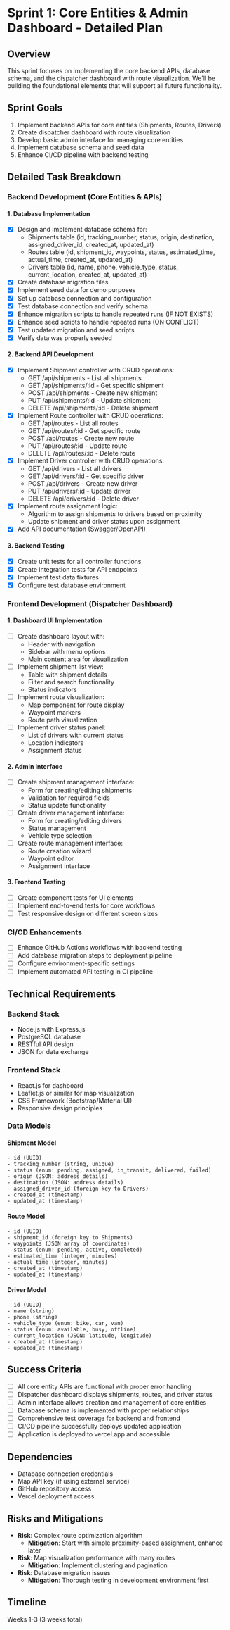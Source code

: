 # Sprint 1: Core Entities & Admin Dashboard - Detailed Plan

## Overview
This sprint focuses on implementing the core backend APIs, database schema, and the dispatcher dashboard with route visualization. We'll be building the foundational elements that will support all future functionality.

## Sprint Goals
1. Implement backend APIs for core entities (Shipments, Routes, Drivers)
2. Create dispatcher dashboard with route visualization
3. Develop basic admin interface for managing core entities
4. Implement database schema and seed data
5. Enhance CI/CD pipeline with backend testing

## Detailed Task Breakdown

### Backend Development (Core Entities & APIs)

#### 1. Database Implementation
- [x] Design and implement database schema for:
  - Shipments table (id, tracking_number, status, origin, destination, assigned_driver_id, created_at, updated_at)
  - Routes table (id, shipment_id, waypoints, status, estimated_time, actual_time, created_at, updated_at)
  - Drivers table (id, name, phone, vehicle_type, status, current_location, created_at, updated_at)
- [x] Create database migration files
- [x] Implement seed data for demo purposes
- [x] Set up database connection and configuration
- [x] Test database connection and verify schema
- [x] Enhance migration scripts to handle repeated runs (IF NOT EXISTS)
- [x] Enhance seed scripts to handle repeated runs (ON CONFLICT)
- [x] Test updated migration and seed scripts
- [x] Verify data was properly seeded

#### 2. Backend API Development
- [x] Implement Shipment controller with CRUD operations:
  - GET /api/shipments - List all shipments
  - GET /api/shipments/:id - Get specific shipment
  - POST /api/shipments - Create new shipment
  - PUT /api/shipments/:id - Update shipment
  - DELETE /api/shipments/:id - Delete shipment
- [x] Implement Route controller with CRUD operations:
  - GET /api/routes - List all routes
  - GET /api/routes/:id - Get specific route
  - POST /api/routes - Create new route
  - PUT /api/routes/:id - Update route
  - DELETE /api/routes/:id - Delete route
- [x] Implement Driver controller with CRUD operations:
  - GET /api/drivers - List all drivers
  - GET /api/drivers/:id - Get specific driver
  - POST /api/drivers - Create new driver
  - PUT /api/drivers/:id - Update driver
  - DELETE /api/drivers/:id - Delete driver
- [x] Implement route assignment logic:
  - Algorithm to assign shipments to drivers based on proximity
  - Update shipment and driver status upon assignment
- [x] Add API documentation (Swagger/OpenAPI)

#### 3. Backend Testing
- [x] Create unit tests for all controller functions
- [x] Create integration tests for API endpoints
- [x] Implement test data fixtures
- [x] Configure test database environment

### Frontend Development (Dispatcher Dashboard)

#### 1. Dashboard UI Implementation
- [ ] Create dashboard layout with:
  - Header with navigation
  - Sidebar with menu options
  - Main content area for visualization
- [ ] Implement shipment list view:
  - Table with shipment details
  - Filter and search functionality
  - Status indicators
- [ ] Implement route visualization:
  - Map component for route display
  - Waypoint markers
  - Route path visualization
- [ ] Implement driver status panel:
  - List of drivers with current status
  - Location indicators
  - Assignment status

#### 2. Admin Interface
- [ ] Create shipment management interface:
  - Form for creating/editing shipments
  - Validation for required fields
  - Status update functionality
- [ ] Create driver management interface:
  - Form for creating/editing drivers
  - Status management
  - Vehicle type selection
- [ ] Create route management interface:
  - Route creation wizard
  - Waypoint editor
  - Assignment interface

#### 3. Frontend Testing
- [ ] Create component tests for UI elements
- [ ] Implement end-to-end tests for core workflows
- [ ] Test responsive design on different screen sizes

### CI/CD Enhancements
- [ ] Enhance GitHub Actions workflows with backend testing
- [ ] Add database migration steps to deployment pipeline
- [ ] Configure environment-specific settings
- [ ] Implement automated API testing in CI pipeline

## Technical Requirements

### Backend Stack
- Node.js with Express.js
- PostgreSQL database
- RESTful API design
- JSON for data exchange

### Frontend Stack
- React.js for dashboard
- Leaflet.js or similar for map visualization
- CSS Framework (Bootstrap/Material UI)
- Responsive design principles

### Data Models

#### Shipment Model
```
- id (UUID)
- tracking_number (string, unique)
- status (enum: pending, assigned, in_transit, delivered, failed)
- origin (JSON: address details)
- destination (JSON: address details)
- assigned_driver_id (foreign key to Drivers)
- created_at (timestamp)
- updated_at (timestamp)
```

#### Route Model
```
- id (UUID)
- shipment_id (foreign key to Shipments)
- waypoints (JSON array of coordinates)
- status (enum: pending, active, completed)
- estimated_time (integer, minutes)
- actual_time (integer, minutes)
- created_at (timestamp)
- updated_at (timestamp)
```

#### Driver Model
```
- id (UUID)
- name (string)
- phone (string)
- vehicle_type (enum: bike, car, van)
- status (enum: available, busy, offline)
- current_location (JSON: latitude, longitude)
- created_at (timestamp)
- updated_at (timestamp)
```

## Success Criteria
- [ ] All core entity APIs are functional with proper error handling
- [ ] Dispatcher dashboard displays shipments, routes, and driver status
- [ ] Admin interface allows creation and management of core entities
- [ ] Database schema is implemented with proper relationships
- [ ] Comprehensive test coverage for backend and frontend
- [ ] CI/CD pipeline successfully deploys updated application
- [ ] Application is deployed to vercel.app and accessible

## Dependencies
- Database connection credentials
- Map API key (if using external service)
- GitHub repository access
- Vercel deployment access

## Risks and Mitigations
- **Risk**: Complex route optimization algorithm
  - **Mitigation**: Start with simple proximity-based assignment, enhance later
- **Risk**: Map visualization performance with many routes
  - **Mitigation**: Implement clustering and pagination
- **Risk**: Database migration issues
  - **Mitigation**: Thorough testing in development environment first

## Timeline
Weeks 1-3 (3 weeks total)
